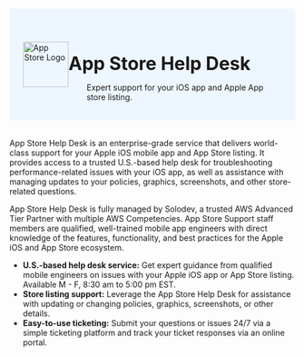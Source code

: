 #

<div class="header">
  <div class="inner">
    <img src="/static/images/logos/apple-logo.png" alt="App Store Logo">
    <div>
      <h1>App Store Help Desk</h1>
      <p style="padding-left: 2rem; margin-bottom: 0;">Expert support for your iOS app and Apple App store listing.</p>
    </div>
  </div>
</div>

App Store Help Desk is an enterprise-grade service that delivers world-class support for your Apple iOS mobile app and App Store listing. It provides access to a trusted U.S.-based help desk for troubleshooting performance-related issues with your iOS app, as well as assistance with managing updates to your policies, graphics, screenshots, and other store-related questions.

App Store Help Desk is fully managed by Solodev, a trusted AWS Advanced Tier Partner with multiple AWS Competencies. App Store Support staff members are qualified, well-trained mobile app engineers with direct knowledge of the features, functionality, and best practices for the Apple iOS and App Store ecosystem. 

- **U.S.-based help desk service:** Get expert guidance from qualified mobile engineers on issues with your Apple iOS app or App Store listing. Available M - F, 8:30 am to 5:00 pm EST.
- **Store listing support:** Leverage the App Store Help Desk for assistance with updating or changing policies, graphics, screenshots, or other details. 
- **Easy-to-use ticketing:** Submit your questions or issues 24/7 via a simple ticketing platform and track your ticket responses via an online portal.

<style>
  /* Headers */
  .header {
    display: flex;
    align-items: center;
    justify-content: space-between;
    padding: 2rem 1.5rem;
    margin-bottom: 2rem;
    background-color: #eef6ff;
  }
  .header .inner {
    display: flex;
    align-items: center;
    justify-content: start;
  }
  .header img {
    width: 80px;
  }
  .header h1 {
    margin-left: 0;
    font-size: 2rem;
    margin-bottom: 0.25rem;
  }
  .header p {
    padding-left: 2rem;
    margin-bottom: 0;
  }
</style>